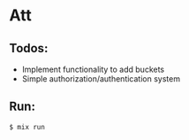 # Att

## Todos:
- Implement functionality to add buckets
- Simple authorization/authentication system

## Run:

``` sh
$ mix run
```

